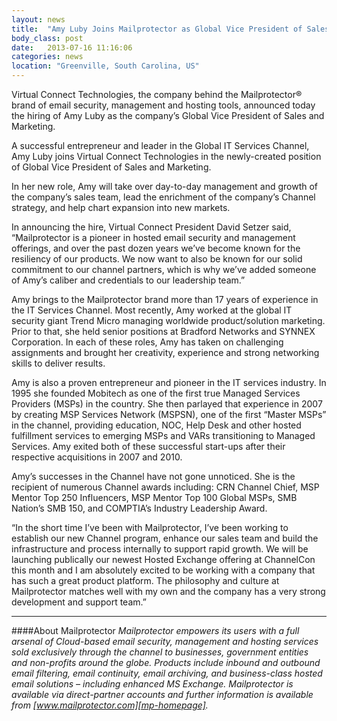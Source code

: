 ```yaml
---
layout: news
title:  "Amy Luby Joins Mailprotector as Global Vice President of Sales & Marketing"
body_class: post
date:   2013-07-16 11:16:06
categories: news
location: "Greenville, South Carolina, US"
---
```

               
Virtual Connect Technologies, the company behind the Mailprotector® brand of email security, management and hosting tools, announced today the hiring of Amy Luby as the company’s Global Vice President of Sales and Marketing.

A successful entrepreneur and leader in the Global IT Services Channel, Amy Luby joins Virtual Connect Technologies in the newly-created position of Global Vice President of Sales and Marketing.

In her new role, Amy will take over day-to-day management and growth of the company’s sales team, lead the enrichment of the company’s Channel strategy, and help chart expansion into new markets.

In announcing the hire, Virtual Connect President David Setzer said, “Mailprotector is a pioneer in hosted email security and management offerings, and over the past dozen years we’ve become known for the resiliency of our products. We now want to also be known for our solid commitment to our channel partners, which is why we’ve added someone of Amy’s caliber and credentials to our leadership team.”

Amy brings to the Mailprotector brand more than 17 years of experience in the IT Services Channel. Most recently, Amy worked at the global IT security giant Trend Micro managing worldwide product/solution marketing. Prior to that, she held senior positions at Bradford Networks and SYNNEX Corporation. In each of these roles, Amy has taken on challenging assignments and brought her creativity, experience and strong networking skills to deliver results.

Amy is also a proven entrepreneur and pioneer in the IT services industry. In 1995 she founded Mobitech as one of the first true Managed Services Providers (MSPs) in the country. She then parlayed that experience in 2007 by creating MSP Services Network (MSPSN), one of the first “Master MSPs” in the channel, providing education, NOC, Help Desk and other hosted fulfillment services to emerging MSPs and VARs transitioning to Managed Services. Amy exited both of these successful start-ups after their respective acquisitions in 2007 and 2010.

Amy’s successes in the Channel have not gone unnoticed. She is the recipient of numerous Channel awards including: CRN Channel Chief, MSP Mentor Top 250 Influencers, MSP Mentor Top 100 Global MSPs, SMB Nation’s SMB 150, and COMPTIA’s Industry Leadership Award.

“In the short time I’ve been with Mailprotector, I’ve been working to establish our new Channel program, enhance our sales team and build the infrastructure and process internally to support rapid growth. We will be launching publically our newest Hosted Exchange offering at ChannelCon this month and I am absolutely excited to be working with a company that has such a great product platform. The philosophy and culture at Mailprotector matches well with my own and the company has a very strong development and support team.”

***

####About Mailprotector
*Mailprotector empowers its users with a full arsenal of Cloud-based email security, management and hosting services sold exclusively through the channel to businesses, government entities and non-profits around the globe. Products include inbound and outbound email filtering, email continuity, email archiving, and business-class hosted email solutions – including enhanced MS Exchange. Mailprotector is available via direct-partner accounts and further information is available from [www.mailprotector.com][mp-homepage].*

[mp-homepage]: http://www.mailprotector.co.uk


